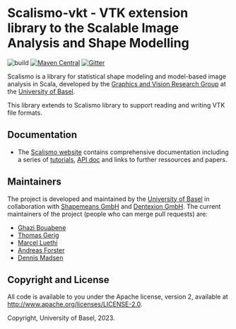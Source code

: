 # Scalismo-vkt - VTK extension library to the Scalable Image Analysis and Shape Modelling 

![build](https://github.com/unibas-gravis/scalismo-vtk/actions/workflows/ci.yml/badge.svg) [![Maven Central](https://maven-badges.herokuapp.com/maven-central/ch.unibas.cs.gravis/scalismo-vtk/badge.svg)](https://maven-badges.herokuapp.com/maven-central/ch.unibas.cs.gravis/scalismo-vtk) [![Gitter](https://badges.gitter.im/unibas-gravis/scalismo.svg)](https://gitter.im/unibas-gravis/scalismo?utm_source=badge&utm_medium=badge&utm_campaign=pr-badge)

Scalismo is a library for statistical shape modeling and model-based image analysis in Scala, developed by the
[Graphics and Vision Research Group](https://shapemodelling.cs.unibas.ch/web/about-gravis) at the [University of Basel](http://www.unibas.ch).  

This library extends to Scalismo library to support reading and writing VTK file formats.

## Documentation

* The [Scalismo website](https://scalismo.org) contains comprehensive documentation including a series of  [tutorials](https://scalismo.org/docs), [API doc](http://unibas-gravis.github.io/scalismo/latest/api/index.html) and links to further ressources and papers. 

## Maintainers
The project is developed and maintained by the  [University of Basel](https://www.unibas.ch) in collaboration with [Shapemeans GmbH](https://www.shapemeans.com) and [Dentexion GmbH](https://www.dentexion.com).
The current maintainers of the project (people who can merge pull requests) are: 

* [Ghazi Bouabene](https://github.com/ghazi-bouabene)
* [Thomas Gerig](https://github.com/gerith)
* [Marcel Luethi](https://github.com/marcelluethi)
* [Andreas Forster](https://github.com/Andreas-Forster)
* [Dennis Madsen](https://github.com/madsendennis)

## Copyright and License
All code is available to you under the Apache license, version 2, available at http://www.apache.org/licenses/LICENSE-2.0. 

Copyright, University of Basel, 2023.
